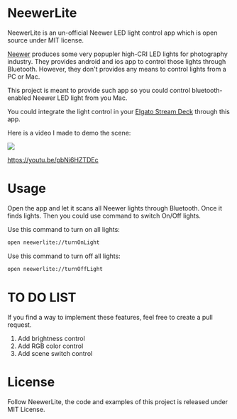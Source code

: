 # NeewerLite

NeewerLite is an un-official Neewer LED light control app which is open source under MIT license.

[Neewer](https://neewer.com/) produces some very popupler high-CRI LED lights for photography industry. They provides android and ios app to control those lights through Bluetooth. However, they don't provides any means to control lights from a PC or Mac.

This project is meant to provide such app so you could control bluetooth-enabled Neewer LED light from you Mac.

You could integrate the light control in your [Elgato Stream Deck](https://www.elgato.com/en/gaming/stream-deck) through this app. 

Here is a video I made to demo the scene: 

![](https://j.gifs.com/3Qz2Ox.gif)

https://youtu.be/pbNi6HZTDEc


# Usage

Open the app and let it scans all Neewer lights through Bluetooth. Once it finds lights. Then you could use command to switch On/Off lights.

Use this command to turn on all lights:

```bash
open neewerlite://turnOnLight
```

Use this command to turn off all lights:
```bash
open neewerlite://turnOffLight
```

# TO DO LIST

If you find a way to implement these features, feel free to create a pull request.

1. Add brightness control
2. Add RGB color control
3. Add scene switch control

# License

Follow NeewerLite, the code and examples of this project is released under MIT License.

